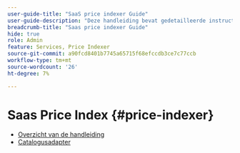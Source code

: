 ```yaml
---
user-guide-title: "SaaS price indexer Guide"
user-guide-description: "Deze handleiding bevat gedetailleerde instructies voor het gebruik van de SaaS-prijsindex."
breadcrumb-title: "Saas price indexer Guide"
hide: true
role: Admin
feature: Services, Price Indexer
source-git-commit: a90fcd8401b7745a65715f68efccdb3ce7c77ccb
workflow-type: tm+mt
source-wordcount: '26'
ht-degree: 7%

---
```


# Saas Price Index {#price-indexer}

- [Overzicht van de handleiding](price-indexing.md)
- [Catalogusadapter](catalog-adapter.md)

